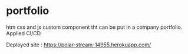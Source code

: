 # portfolio
htm css and js custom component tht can be put in a company portfolio. Applied CI/CD 

Deployed site : https://polar-stream-14955.herokuapp.com/
